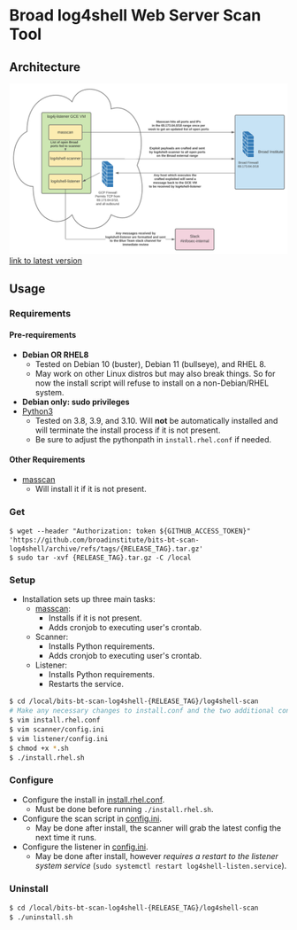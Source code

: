 # Broad log4shell Web Server Scan Tool

## Architecture

![Lucidchart](./lucidchart.png)
[link to latest version](https://lucid.app/lucidchart/434ccfcc-eb3b-4b82-b40c-f9f1a943cfc0/edit?viewport_loc=15%2C41%2C1790%2C1170%2C0_0&invitationId=inv_4c1416c8-da36-4a95-8337-c59e8cb457da)

## Usage

### Requirements

#### Pre-requirements
- **Debian OR RHEL8**
  - Tested on Debian 10 (buster), Debian 11 (bullseye), and RHEL 8.
  - May work on other Linux distros but may also break things. So for now the install script will refuse to install on a non-Debian/RHEL system.
- **Debian only: sudo privileges**
- [Python3](https://www.python.org/downloads/)
  - Tested on 3.8, 3.9, and 3.10. Will **not** be automatically installed and will terminate the install process if it is not present.
  - Be sure to adjust the pythonpath in `install.rhel.conf` if needed.

#### Other Requirements

- [masscan](https://github.com/robertdavidgraham/masscan)
  - Will install it if it is not present.

### Get

```
$ wget --header "Authorization: token ${GITHUB_ACCESS_TOKEN}" 'https://github.com/broadinstitute/bits-bt-scan-log4shell/archive/refs/tags/{RELEASE_TAG}.tar.gz'
$ sudo tar -xvf {RELEASE_TAG}.tar.gz -C /local
```

### Setup

- Installation sets up three main tasks:
  - [masscan](https://github.com/robertdavidgraham/masscan):
    - Installs if it is not present.
    - Adds cronjob to executing user's crontab.
  - Scanner:
    - Installs Python requirements.
    - Adds cronjob to executing user's crontab.
  - Listener:
    - Installs Python requirements.
    - Restarts the service.

```bash
$ cd /local/bits-bt-scan-log4shell-{RELEASE_TAG}/log4shell-scan
# Make any necessary changes to install.conf and the two additional config files listed below.
$ vim install.rhel.conf
$ vim scanner/config.ini
$ vim listener/config.ini
$ chmod +x *.sh
$ ./install.rhel.sh
```

### Configure

- Configure the install in [install.rhel.conf](./log4shell-scan/install.rhel.conf).
  - Must be done before running `./install.rhel.sh`.
- Configure the scan script in [config.ini](./log4shell-scan/scanner/config.ini).
  - May be done after install, the scanner will grab the latest config the next time it runs.
- Configure the listener in [config.ini](./log4shell-scan/listener/config.ini).
  - May be done after install, however *requires a restart to the listener system service* (`sudo systemctl restart log4shell-listen.service`).

### Uninstall

```bash
$ cd /local/bits-bt-scan-log4shell-{RELEASE_TAG}/log4shell-scan
$ ./uninstall.sh
```
